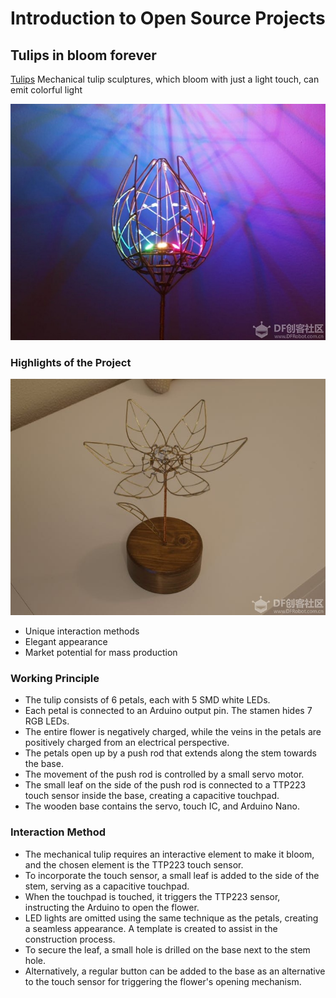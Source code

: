 # Introduction to Open Source Projects

## Tulips in bloom forever
[Tulips](https://mc.dfrobot.com.cn/thread-275324-1-1.html)
Mechanical tulip sculptures, which bloom with just a light touch, can emit colorful light

![](../img/arduino/open/tulip.jpg)

### Highlights of the Project

![](../img/arduino/open/tulip2.jpg)

* Unique interaction methods
* Elegant appearance
* Market potential for mass production

### Working Principle

* The tulip consists of 6 petals, each with 5 SMD white LEDs.
* Each petal is connected to an Arduino output pin.
The stamen hides 7 RGB LEDs.
* The entire flower is negatively charged, while the veins in the petals are positively charged from an electrical perspective.
* The petals open up by a push rod that extends along the stem towards the base.
* The movement of the push rod is controlled by a small servo motor.
* The small leaf on the side of the push rod is connected to a TTP223 touch sensor inside the base, creating a capacitive touchpad.
* The wooden base contains the servo, touch IC, and Arduino Nano.

### Interaction Method

* The mechanical tulip requires an interactive element to make it bloom, and the chosen element is the TTP223 touch sensor.
* To incorporate the touch sensor, a small leaf is added to the side of the stem, serving as a capacitive touchpad.
* When the touchpad is touched, it triggers the TTP223 sensor, instructing the Arduino to open the flower.
* LED lights are omitted using the same technique as the petals, creating a seamless appearance.
A template is created to assist in the construction process.
* To secure the leaf, a small hole is drilled on the base next to the stem hole.
* Alternatively, a regular button can be added to the base as an alternative to the touch sensor for triggering the flower's opening mechanism.